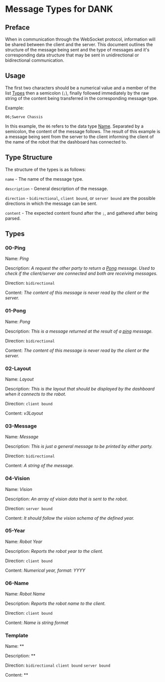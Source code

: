 # Message Types for DANK

## Preface
When in communication through the WebSocket protocol, information will be shared between the client and the server. This document outlines the structure of the message being sent and the type of messages and it's corresponding data structure that may be sent in unidirectional or bidirectional communication.

## Usage

The first two characters should be a numerical value and a member of the list [Types](#Types) then a semicolon (`;`), finally followed immediately by the raw string of the content being transferred in the corresponding message type.

Example:

`06;Swerve Chassis`

In this example, the `06` refers to the data type [Name](#06-Name). Separated by a semicolon, the content of the message follows. The result of this example is a message being sent from the server to the client informing the client of the name of the robot that the dashboard has connected to.

## Type Structure

The structure of the types is as follows:

`name` - The name of the message type.

`description` - General description of the message.

`direction` - `bidirectional`, `client bound`, or `server bound` are the possible directions in which the message can be sent.

`content` - The expected content found after the `;`, and gathered after being parsed.

## Types

### 00-Ping

Name: *Ping*

Description: *A request the other party to return a [Pong](#01-Pong) message. Used to check if the client/server are connected and both are receiving messages.*

Direction: `bidirectional`

Content: *The content of this message is never read by the client or the server.*

### 01-Pong

Name: *Pong*

Description: *This is a message returned at the result of a [ping](#00-Ping) message.*

Direction: `bidirectional`

Content: *The content of this message is never read by the client or the server.*

### 02-Layout

Name: *Layout*

Description: *This is the layout that should be displayed by the dashboard when it connects to the robot.*

Direction: `client bound`

Content: *v3Layout*

### 03-Message

Name: *Message*

Description: *This is just a general message to be printed by either party.*

Direction: `bidirectional`

Content: *A string of the message.*

### 04-Vision

Name: *Vision*

Description: *An array of vision data that is sent to the robot.*

Direction: `server bound`

Content: *It should follow the vision schema of the defined year.*

### 05-Year

Name: *Robot Year*

Description: *Reports the robot year to the client.*

Direction: `client bound`

Content: *Numerical year, format: YYYY*

### 06-Name

Name: *Robot Name*

Description: *Reports the robot name to the client.*

Direction: `client bound`

Content: *Name is string format*

### Template

Name: **

Description: **

Direction: `bidirectional` `client bound` `server bound`

Content: **